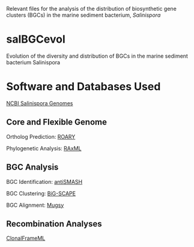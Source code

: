 Relevant files for the analysis of the distribution of biosynthetic gene clusters (BGCs) in the marine sediment  bacterium, *Salinispora*

# salBGCevol
Evolution of the diversity and distribution of BGCs in the marine sediment bacterium Salinispora





# Software and Databases Used
[NCBI Salinispora Genomes](https://www.ncbi.nlm.nih.gov/genome/?term=salinispora)

## Core and Flexible Genome
Ortholog Prediction: [ROARY](https://sanger-pathogens.github.io/Roary/)

Phylogenetic Analysis: [RAxML](https://cme.h-its.org/exelixis/software.html)

## BGC Analysis
BGC Identification: [antiSMASH](https://antismash.secondarymetabolites.org)

BGC Clustering: [BiG-SCAPE](https://git.wageningenur.nl/medema-group/BiG-SCAPE)

BGC Alignment: [Mugsy](http://mugsy.sourceforge.net/)

## Recombination Analyses
[ClonalFrameML](https://github.com/xavierdidelot/ClonalFrameML)
